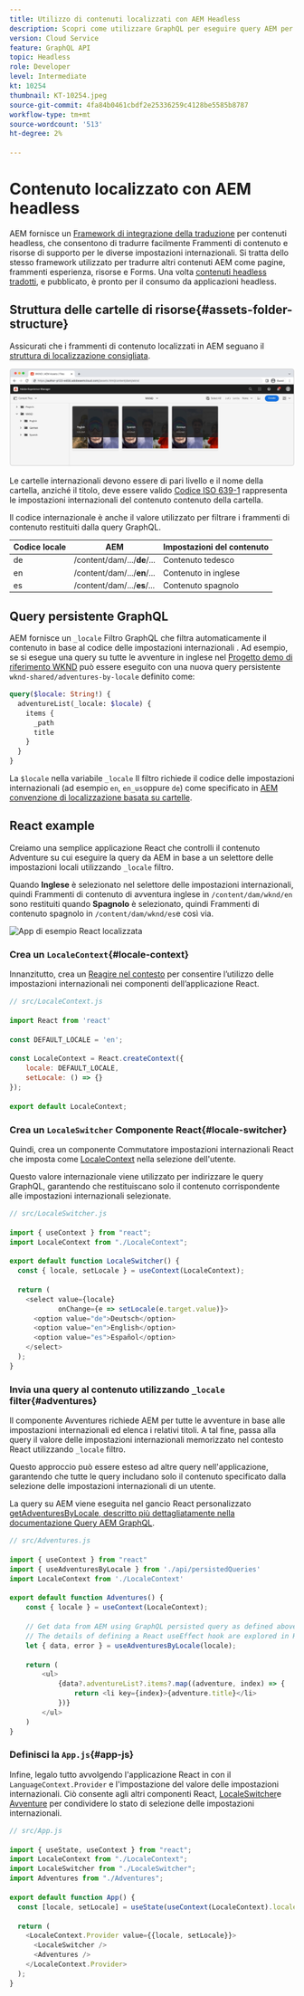 ```yaml
---
title: Utilizzo di contenuti localizzati con AEM Headless
description: Scopri come utilizzare GraphQL per eseguire query AEM per contenuti localizzati.
version: Cloud Service
feature: GraphQL API
topic: Headless
role: Developer
level: Intermediate
kt: 10254
thumbnail: KT-10254.jpeg
source-git-commit: 4fa84b0461cbdf2e25336259c4128be5585b8787
workflow-type: tm+mt
source-wordcount: '513'
ht-degree: 2%

---
```



# Contenuto localizzato con AEM headless

AEM fornisce un [Framework di integrazione della traduzione](https://experienceleague.adobe.com/docs/experience-manager-cloud-service/content/sites/administering/reusing-content/translation/integration-framework.html) per contenuti headless, che consentono di tradurre facilmente Frammenti di contenuto e risorse di supporto per le diverse impostazioni internazionali. Si tratta dello stesso framework utilizzato per tradurre altri contenuti AEM come pagine, frammenti esperienza, risorse e Forms. Una volta [contenuti headless tradotti](https://experienceleague.adobe.com/docs/experience-manager-cloud-service/content/headless/journeys/translation/overview.html?lang=it), e pubblicato, è pronto per il consumo da applicazioni headless.

## Struttura delle cartelle di risorse{#assets-folder-structure}

Assicurati che i frammenti di contenuto localizzati in AEM seguano il [struttura di localizzazione consigliata](https://experienceleague.adobe.com/docs/experience-manager-cloud-service/content/headless/journeys/translation/getting-started.html#recommended-structure).

![Cartelle AEM risorse localizzate](./assets/localized-content/asset-folders.jpg)

Le cartelle internazionali devono essere di pari livello e il nome della cartella, anziché il titolo, deve essere valido [Codice ISO 639-1](https://en.wikipedia.org/wiki/List_of_ISO_639-1_codes) rappresenta le impostazioni internazionali del contenuto contenuto della cartella.

Il codice internazionale è anche il valore utilizzato per filtrare i frammenti di contenuto restituiti dalla query GraphQL.

| Codice locale | AEM | Impostazioni del contenuto |
|--------------------------------|----------|----------|
| de | /content/dam/.../**de**/... | Contenuto tedesco |
| en | /content/dam/.../**en**/... | Contenuto in inglese |
| es | /content/dam/.../**es**/... | Contenuto spagnolo |

## Query persistente GraphQL

AEM fornisce un `_locale` Filtro GraphQL che filtra automaticamente il contenuto in base al codice delle impostazioni internazionali . Ad esempio, se si esegue una query su tutte le avventure in inglese nel [Progetto demo di riferimento WKND](https://experienceleague.adobe.com/docs/experience-manager-cloud-service/content/onboarding/demo-add-on/create-site.html) può essere eseguito con una nuova query persistente `wknd-shared/adventures-by-locale` definito come:

```graphql
query($locale: String!) {
  adventureList(_locale: $locale) {
    items {      
      _path
      title
    }
  }
}
```

La `$locale` nella variabile `_locale` Il filtro richiede il codice delle impostazioni internazionali (ad esempio `en`, `en_us`oppure `de`) come specificato in [AEM convenzione di localizzazione basata su cartelle](#assets-folder-structure).

## React example

Creiamo una semplice applicazione React che controlli il contenuto Adventure su cui eseguire la query da AEM in base a un selettore delle impostazioni locali utilizzando `_locale` filtro.

Quando __Inglese__ è selezionato nel selettore delle impostazioni internazionali, quindi Frammenti di contenuto di avventura inglese in `/content/dam/wknd/en` sono restituiti quando __Spagnolo__ è selezionato, quindi Frammenti di contenuto spagnolo in `/content/dam/wknd/es`e così via.

![App di esempio React localizzata](./assets/localized-content/react-example.png)

### Crea un `LocaleContext`{#locale-context}

Innanzitutto, crea un [Reagire nel contesto](https://reactjs.org/docs/context.html) per consentire l’utilizzo delle impostazioni internazionali nei componenti dell’applicazione React.

```javascript
// src/LocaleContext.js

import React from 'react'

const DEFAULT_LOCALE = 'en';

const LocaleContext = React.createContext({
    locale: DEFAULT_LOCALE, 
    setLocale: () => {}
});

export default LocaleContext;
```

### Crea un `LocaleSwitcher` Componente React{#locale-switcher}

Quindi, crea un componente Commutatore impostazioni internazionali React che imposta come [LocaleContext](#locale-context) nella selezione dell&#39;utente.

Questo valore internazionale viene utilizzato per indirizzare le query GraphQL, garantendo che restituiscano solo il contenuto corrispondente alle impostazioni internazionali selezionate.

```javascript
// src/LocaleSwitcher.js

import { useContext } from "react";
import LocaleContext from "./LocaleContext";

export default function LocaleSwitcher() {
  const { locale, setLocale } = useContext(LocaleContext);

  return (
    <select value={locale}
            onChange={e => setLocale(e.target.value)}>
      <option value="de">Deutsch</option>
      <option value="en">English</option>
      <option value="es">Español</option>
    </select>
  );
}
```

### Invia una query al contenuto utilizzando `_locale` filter{#adventures}

Il componente Avventures richiede AEM per tutte le avventure in base alle impostazioni internazionali ed elenca i relativi titoli. A tal fine, passa alla query il valore delle impostazioni internazionali memorizzato nel contesto React utilizzando `_locale` filtro.

Questo approccio può essere esteso ad altre query nell&#39;applicazione, garantendo che tutte le query includano solo il contenuto specificato dalla selezione delle impostazioni internazionali di un utente.

La query su AEM viene eseguita nel gancio React personalizzato [getAdventuresByLocale, descritto più dettagliatamente nella documentazione Query AEM GraphQL](./aem-headless-sdk.md).

```javascript
// src/Adventures.js

import { useContext } from "react"
import { useAdventuresByLocale } from './api/persistedQueries'
import LocaleContext from './LocaleContext'

export default function Adventures() {
    const { locale } = useContext(LocaleContext);

    // Get data from AEM using GraphQL persisted query as defined above 
    // The details of defining a React useEffect hook are explored in How to > AEM Headless SDK
    let { data, error } = useAdventuresByLocale(locale);

    return (
        <ul>
            {data?.adventureList?.items?.map((adventure, index) => { 
                return <li key={index}>{adventure.title}</li>
            })}
        </ul>
    )
}
```

### Definisci la `App.js`{#app-js}

Infine, legalo tutto avvolgendo l&#39;applicazione React in con il `LanguageContext.Provider` e l&#39;impostazione del valore delle impostazioni internazionali. Ciò consente agli altri componenti React, [LocaleSwitcher](#locale-switcher)e [Avventure](#adventures) per condividere lo stato di selezione delle impostazioni internazionali.

```javascript
// src/App.js

import { useState, useContext } from "react";
import LocaleContext from "./LocaleContext";
import LocaleSwitcher from "./LocaleSwitcher";
import Adventures from "./Adventures";

export default function App() {
  const [locale, setLocale] = useState(useContext(LocaleContext).locale);

  return (
    <LocaleContext.Provider value={{locale, setLocale}}>
      <LocaleSwitcher />
      <Adventures />
    </LocaleContext.Provider>
  );
}
```
